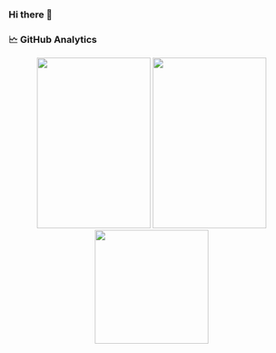 ### Hi there 👋

<!--
**MahabubArafat/MahabubArafat** is a ✨ _special_ ✨ repository because its `README.md` (this file) appears on your GitHub profile.

Here are some ideas to get you started:

- 🔭 I’m currently working on ...
- 🌱 I’m currently learning ...
- 👯 I’m looking to collaborate on ...
- 🤔 I’m looking for help with ...
- 💬 Ask me about ...
- 📫 How to reach me: ...
- 😄 Pronouns: ...
- ⚡ Fun fact: ...
-->
### 🗠 GitHub Analytics
<div align="center">
  <img height="300em" width="200em" src="https://github-readme-stats-eight-theta.vercel.app/api?username=mahabubarafat&show_icons=true&theme=tokyonight&include_all_commits=true&count_private=true"/>
  <img height="300em" width="200em" src="https://github-readme-stats-eight-theta.vercel.app/api/top-langs/?username=mahabubarafat&layout=compact&langs_count=8&theme=tokyonight&"/>
</div>

<div align="center">
  <img height="200" src="https://github-readme-streak-stats.herokuapp.com/?user=mahabubarafat&show_icons=true&locale=en&layout=compact&theme=tokyonight&line_height=0" />
</div>
